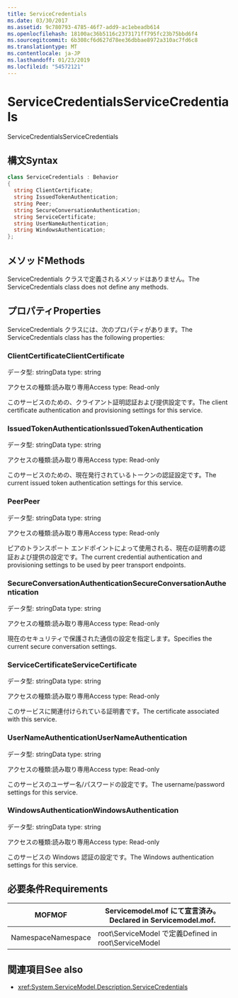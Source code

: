 ```yaml
---
title: ServiceCredentials
ms.date: 03/30/2017
ms.assetid: 9c780793-4785-46f7-add9-ac1ebeadb614
ms.openlocfilehash: 18100ac36b5116c2373171ff795fc23b75bbd6f4
ms.sourcegitcommit: 6b308cf6d627d78ee36dbbae8972a310ac7fd6c8
ms.translationtype: MT
ms.contentlocale: ja-JP
ms.lasthandoff: 01/23/2019
ms.locfileid: "54572121"
---
```

# <a name="servicecredentials"></a><span data-ttu-id="dd89b-102">ServiceCredentials</span><span class="sxs-lookup"><span data-stu-id="dd89b-102">ServiceCredentials</span></span>
<span data-ttu-id="dd89b-103">ServiceCredentials</span><span class="sxs-lookup"><span data-stu-id="dd89b-103">ServiceCredentials</span></span>  
  
## <a name="syntax"></a><span data-ttu-id="dd89b-104">構文</span><span class="sxs-lookup"><span data-stu-id="dd89b-104">Syntax</span></span>  
  
```csharp
class ServiceCredentials : Behavior  
{  
  string ClientCertificate;  
  string IssuedTokenAuthentication;  
  string Peer;  
  string SecureConversationAuthentication;  
  string ServiceCertificate;  
  string UserNameAuthentication;  
  string WindowsAuthentication;  
};  
```  
  
## <a name="methods"></a><span data-ttu-id="dd89b-105">メソッド</span><span class="sxs-lookup"><span data-stu-id="dd89b-105">Methods</span></span>  
 <span data-ttu-id="dd89b-106">ServiceCredentials クラスで定義されるメソッドはありません。</span><span class="sxs-lookup"><span data-stu-id="dd89b-106">The ServiceCredentials class does not define any methods.</span></span>  
  
## <a name="properties"></a><span data-ttu-id="dd89b-107">プロパティ</span><span class="sxs-lookup"><span data-stu-id="dd89b-107">Properties</span></span>  
 <span data-ttu-id="dd89b-108">ServiceCredentials クラスには、次のプロパティがあります。</span><span class="sxs-lookup"><span data-stu-id="dd89b-108">The ServiceCredentials class has the following properties:</span></span>  
  
### <a name="clientcertificate"></a><span data-ttu-id="dd89b-109">ClientCertificate</span><span class="sxs-lookup"><span data-stu-id="dd89b-109">ClientCertificate</span></span>  
 <span data-ttu-id="dd89b-110">データ型: string</span><span class="sxs-lookup"><span data-stu-id="dd89b-110">Data type: string</span></span>  
  
 <span data-ttu-id="dd89b-111">アクセスの種類:読み取り専用</span><span class="sxs-lookup"><span data-stu-id="dd89b-111">Access type: Read-only</span></span>  
  
 <span data-ttu-id="dd89b-112">このサービスのための、クライアント証明認証および提供設定です。</span><span class="sxs-lookup"><span data-stu-id="dd89b-112">The client certificate authentication and provisioning settings for this service.</span></span>  
  
### <a name="issuedtokenauthentication"></a><span data-ttu-id="dd89b-113">IssuedTokenAuthentication</span><span class="sxs-lookup"><span data-stu-id="dd89b-113">IssuedTokenAuthentication</span></span>  
 <span data-ttu-id="dd89b-114">データ型: string</span><span class="sxs-lookup"><span data-stu-id="dd89b-114">Data type: string</span></span>  
  
 <span data-ttu-id="dd89b-115">アクセスの種類:読み取り専用</span><span class="sxs-lookup"><span data-stu-id="dd89b-115">Access type: Read-only</span></span>  
  
 <span data-ttu-id="dd89b-116">このサービスのための、現在発行されているトークンの認証設定です。</span><span class="sxs-lookup"><span data-stu-id="dd89b-116">The current issued token authentication settings for this service.</span></span>  
  
### <a name="peer"></a><span data-ttu-id="dd89b-117">Peer</span><span class="sxs-lookup"><span data-stu-id="dd89b-117">Peer</span></span>  
 <span data-ttu-id="dd89b-118">データ型: string</span><span class="sxs-lookup"><span data-stu-id="dd89b-118">Data type: string</span></span>  
  
 <span data-ttu-id="dd89b-119">アクセスの種類:読み取り専用</span><span class="sxs-lookup"><span data-stu-id="dd89b-119">Access type: Read-only</span></span>  
  
 <span data-ttu-id="dd89b-120">ピアのトランスポート エンドポイントによって使用される、現在の証明書の認証および提供の設定です。</span><span class="sxs-lookup"><span data-stu-id="dd89b-120">The current credential authentication and provisioning settings to be used by peer transport endpoints.</span></span>  
  
### <a name="secureconversationauthentication"></a><span data-ttu-id="dd89b-121">SecureConversationAuthentication</span><span class="sxs-lookup"><span data-stu-id="dd89b-121">SecureConversationAuthentication</span></span>  
 <span data-ttu-id="dd89b-122">データ型: string</span><span class="sxs-lookup"><span data-stu-id="dd89b-122">Data type: string</span></span>  
  
 <span data-ttu-id="dd89b-123">アクセスの種類:読み取り専用</span><span class="sxs-lookup"><span data-stu-id="dd89b-123">Access type: Read-only</span></span>  
  
 <span data-ttu-id="dd89b-124">現在のセキュリティで保護された通信の設定を指定します。</span><span class="sxs-lookup"><span data-stu-id="dd89b-124">Specifies the current secure conversation settings.</span></span>  
  
### <a name="servicecertificate"></a><span data-ttu-id="dd89b-125">ServiceCertificate</span><span class="sxs-lookup"><span data-stu-id="dd89b-125">ServiceCertificate</span></span>  
 <span data-ttu-id="dd89b-126">データ型: string</span><span class="sxs-lookup"><span data-stu-id="dd89b-126">Data type: string</span></span>  
  
 <span data-ttu-id="dd89b-127">アクセスの種類:読み取り専用</span><span class="sxs-lookup"><span data-stu-id="dd89b-127">Access type: Read-only</span></span>  
  
 <span data-ttu-id="dd89b-128">このサービスに関連付けられている証明書です。</span><span class="sxs-lookup"><span data-stu-id="dd89b-128">The certificate associated with this service.</span></span>  
  
### <a name="usernameauthentication"></a><span data-ttu-id="dd89b-129">UserNameAuthentication</span><span class="sxs-lookup"><span data-stu-id="dd89b-129">UserNameAuthentication</span></span>  
 <span data-ttu-id="dd89b-130">データ型: string</span><span class="sxs-lookup"><span data-stu-id="dd89b-130">Data type: string</span></span>  
  
 <span data-ttu-id="dd89b-131">アクセスの種類:読み取り専用</span><span class="sxs-lookup"><span data-stu-id="dd89b-131">Access type: Read-only</span></span>  
  
 <span data-ttu-id="dd89b-132">このサービスのユーザー名/パスワードの設定です。</span><span class="sxs-lookup"><span data-stu-id="dd89b-132">The username/password settings for this service.</span></span>  
  
### <a name="windowsauthentication"></a><span data-ttu-id="dd89b-133">WindowsAuthentication</span><span class="sxs-lookup"><span data-stu-id="dd89b-133">WindowsAuthentication</span></span>  
 <span data-ttu-id="dd89b-134">データ型: string</span><span class="sxs-lookup"><span data-stu-id="dd89b-134">Data type: string</span></span>  
  
 <span data-ttu-id="dd89b-135">アクセスの種類:読み取り専用</span><span class="sxs-lookup"><span data-stu-id="dd89b-135">Access type: Read-only</span></span>  
  
 <span data-ttu-id="dd89b-136">このサービスの Windows 認証の設定です。</span><span class="sxs-lookup"><span data-stu-id="dd89b-136">The Windows authentication settings for this service.</span></span>  
  
## <a name="requirements"></a><span data-ttu-id="dd89b-137">必要条件</span><span class="sxs-lookup"><span data-stu-id="dd89b-137">Requirements</span></span>  
  
|<span data-ttu-id="dd89b-138">MOF</span><span class="sxs-lookup"><span data-stu-id="dd89b-138">MOF</span></span>|<span data-ttu-id="dd89b-139">Servicemodel.mof にて宣言済み。</span><span class="sxs-lookup"><span data-stu-id="dd89b-139">Declared in Servicemodel.mof.</span></span>|  
|---------|-----------------------------------|  
|<span data-ttu-id="dd89b-140">Namespace</span><span class="sxs-lookup"><span data-stu-id="dd89b-140">Namespace</span></span>|<span data-ttu-id="dd89b-141">root\ServiceModel で定義</span><span class="sxs-lookup"><span data-stu-id="dd89b-141">Defined in root\ServiceModel</span></span>|  
  
## <a name="see-also"></a><span data-ttu-id="dd89b-142">関連項目</span><span class="sxs-lookup"><span data-stu-id="dd89b-142">See also</span></span>
- <xref:System.ServiceModel.Description.ServiceCredentials>
